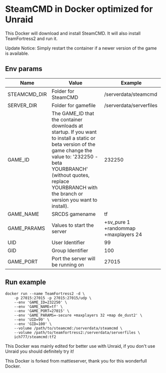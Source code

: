 # SteamCMD in Docker optimized for Unraid
This Docker will download and install SteamCMD. It will also install TeamFortress2 and run it.

Update Notice: Simply restart the container if a newer version of the game is available.

## Env params
| Name | Value | Example |
| --- | --- | --- |
| STEAMCMD_DIR | Folder for SteamCMD | /serverdata/steamcmd |
| SERVER_DIR | Folder for gamefile | /serverdata/serverfiles |
| GAME_ID | The GAME_ID that the container downloads at startup. If you want to install a static or beta version of the game change the value to: '232250 -beta YOURBRANCH' (without quotes, replace YOURBRANCH with the branch or version you want to install). | 232250 |
| GAME_NAME | SRCDS gamename | tf |
| GAME_PARAMS | Values to start the server | +sv_pure 1 +randommap +maxplayers 24 |
| UID | User Identifier | 99 |
| GID | Group Identifier | 100 |
| GAME_PORT | Port the server will be running on | 27015 |

## Run example
```
docker run --name TeamFortress2 -d \
	-p 27015:27015 -p 27015:27015/udp \
	--env 'GAME_ID=232250' \
	--env 'GAME_NAME=tf' \
	--env 'GAME_PORT=27015' \
	--env 'GAME_PARAMS=-secure +maxplayers 32 +map de_dust2' \
	--env 'UID=99' \
	--env 'GID=100' \
	--volume /path/to/steamcmd:/serverdata/steamcmd \
	--volume /path/to/teamfortress2:/serverdata/serverfiles \
	ich777/steamcmd:tf2
```

This Docker was mainly edited for better use with Unraid, if you don't use Unraid you should definitely try it!


This Docker is forked from mattieserver, thank you for this wonderfull Docker.
